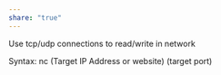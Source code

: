```yaml
---
share: "true"
---
```

Use tcp/udp connections to read/write in network

Syntax: 
nc (Target IP Address or website) (target port)